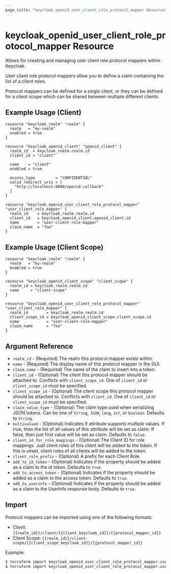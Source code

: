 ```yaml
---
page_title: "keycloak_openid_user_client_role_protocol_mapper Resource"
---
```


# keycloak\_openid\_user\_client\_role\_protocol\_mapper Resource

Allows for creating and managing user client role protocol mappers within Keycloak.

User client role protocol mappers allow you to define a claim containing the list of a client roles.

Protocol mappers can be defined for a single client, or they can be defined for a client scope which can be shared between
multiple different clients.

## Example Usage (Client)

```hcl
resource "keycloak_realm" "realm" {
  realm   = "my-realm"
  enabled = true
}

resource "keycloak_openid_client" "openid_client" {
  realm_id  = keycloak_realm.realm.id
  client_id = "client"

  name    = "client"
  enabled = true

  access_type         = "CONFIDENTIAL"
  valid_redirect_uris = [
    "http://localhost:8080/openid-callback"
  ]
}

resource "keycloak_openid_user_client_role_protocol_mapper" "user_client_role_mapper" {
  realm_id    = keycloak_realm.realm.id
  client_id   = keycloak_openid_client.openid_client.id
  name        = "user-client-role-mapper"
  claim_name  = "foo"
}
```

## Example Usage (Client Scope)

```hcl
resource "keycloak_realm" "realm" {
  realm   = "my-realm"
  enabled = true
}

resource "keycloak_openid_client_scope" "client_scope" {
  realm_id = keycloak_realm.realm.id
  name     = "client-scope"
}

resource "keycloak_openid_user_client_role_protocol_mapper" "user_client_role_mapper" {
  realm_id        = keycloak_realm.realm.id
  client_scope_id = keycloak_openid_client_scope.client_scope.id
  name            = "user-client-role-mapper"
  claim_name      = "foo"
}
```

## Argument Reference

- `realm_id` - (Required) The realm this protocol mapper exists within.
- `name` - (Required) The display name of this protocol mapper in the GUI.
- `claim_name` - (Required) The name of the claim to insert into a token.
- `client_id` - (Optional) The client this protocol mapper should be attached to. Conflicts with `client_scope_id`. One of `client_id` or `client_scope_id` must be specified.
- `client_scope_id` - (Optional) The client scope this protocol mapper should be attached to. Conflicts with `client_id`. One of `client_id` or `client_scope_id` must be specified.
- `claim_value_type` - (Optional) The claim type used when serializing JSON tokens. Can be one of `String`, `JSON`, `long`, `int`, or `boolean`. Defaults to `String`.
- `multivalued` - (Optional) Indicates if attribute supports multiple values. If true, then the list of all values of this attribute will be set as claim. If false, then just first value will be set as claim. Defaults to `false`.
- `client_id_for_role_mappings` - (Optional) The Client ID for role mappings. Just client roles of this client will be added to the token. If this is unset, client roles of all clients will be added to the token.
- `client_role_prefix` - (Optional) A prefix for each Client Role.
- `add_to_id_token` - (Optional) Indicates if the property should be added as a claim to the id token. Defaults to `true`.
- `add_to_access_token` - (Optional) Indicates if the property should be added as a claim to the access token. Defaults to `true`.
- `add_to_userinfo` - (Optional) Indicates if the property should be added as a claim to the UserInfo response body. Defaults to `true`.

## Import

Protocol mappers can be imported using one of the following formats:
- Client: `{{realm_id}}/client/{{client_keycloak_id}}/{{protocol_mapper_id}}`
- Client Scope: `{{realm_id}}/client-scope/{{client_scope_keycloak_id}}/{{protocol_mapper_id}}`

Example:

```bash
$ terraform import keycloak_openid_user_client_role_protocol_mapper.user_client_role_mapper my-realm/client/a7202154-8793-4656-b655-1dd18c181e14/71602afa-f7d1-4788-8c49-ef8fd00af0f4
$ terraform import keycloak_openid_user_client_role_protocol_mapper.user_client_role_mapper my-realm/client-scope/b799ea7e-73ee-4a73-990a-1eafebe8e20a/71602afa-f7d1-4788-8c49-ef8fd00af0f4
```
